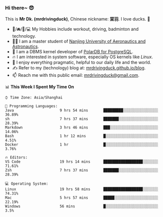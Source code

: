 ### Hi there~ 😎

This is **Mr Dk. (mrdrivingduck)**, Chinese nickname: **棠羽**. I love ducks. 🦆

- 💪/🚘/🏸/💻 My Hobbies include workout, driving, badminton and technology.
- 👨‍🎓 I am a master student of [Nanjing University of Aeronautics and Astronautics](https://en.wikipedia.org/wiki/Nanjing_University_of_Aeronautics_and_Astronautics).
- 🍊 I am a DBMS kernel developer of [PolarDB for PostgreSQL](https://github.com/ApsaraDB/PolarDB-for-PostgreSQL).
- 🔥 I am interested in system software, especially OS kernels like *Linux*.
- 🔧 I enjoy everything pragmatic, helpful to our daily life and the world.
- ✍ Refer to my (technology) blog at: [mrdrivingduck.github.io/blog](https://www.mrdrivingduck.cn/blog/#/).
- 📫 Reach me with this public email: [mrdrivingduck@gmail.com](mailto:mrdrivingduck@gmail.com).

<!--START_SECTION:waka-->
📊 **This Week I Spent My Time On** 

```text
⌚︎ Time Zone: Asia/Shanghai

💬 Programming Languages: 
Java                     9 hrs 54 mins       █████████░░░░░░░░░░░░░░░░   36.89% 
sh                       7 hrs 37 mins       ███████░░░░░░░░░░░░░░░░░░   28.39% 
Markdown                 3 hrs 46 mins       ███░░░░░░░░░░░░░░░░░░░░░░   14.06% 
Bash                     1 hr 12 mins        █░░░░░░░░░░░░░░░░░░░░░░░░   4.51% 
Docker                   1 hr                █░░░░░░░░░░░░░░░░░░░░░░░░   3.76%

🔥 Editors: 
VS Code                  19 hrs 14 mins      ██████████████████░░░░░░░   71.61% 
Zsh                      7 hrs 37 mins       ███████░░░░░░░░░░░░░░░░░░   28.39%

💻 Operating System: 
Linux                    19 hrs 58 mins      ██████████████████░░░░░░░   74.31% 
Mac                      5 hrs 57 mins       █████░░░░░░░░░░░░░░░░░░░░   22.19% 
Windows                  56 mins             █░░░░░░░░░░░░░░░░░░░░░░░░   3.5%

```


<!--END_SECTION:waka-->

<!-- ![Mr Dk.'s GitHub Stats](https://github-readme-stats.vercel.app/api?username=mrdrivingduck&count_private&show_icons=true&theme=buefy) -->

<!-- ![Most Used Languages](https://github-readme-stats.vercel.app/api/top-langs/?username=mrdrivingduck&exclude_repo=mips32-CPU,snort-tcp-socket&theme=buefy&layout=compact&langs_count=10) -->


<!--
**mrdrivingduck/mrdrivingduck** is a ✨ _special_ ✨ repository because its `README.md` (this file) appears on your GitHub profile.

Here are some ideas to get you started:

- 🔭 I’m currently working on ...
- 🌱 I’m currently learning ...
- 👯 I’m looking to collaborate on ...
- 🤔 I’m looking for help with ...
- 💬 Ask me about ...
- 📫 How to reach me: ...
- 😄 Pronouns: ...
- ⚡ Fun fact: ...
-->
